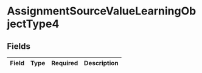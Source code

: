 # AssignmentSourceValueLearningObjectType4


## Fields

| Field       | Type        | Required    | Description |
| ----------- | ----------- | ----------- | ----------- |